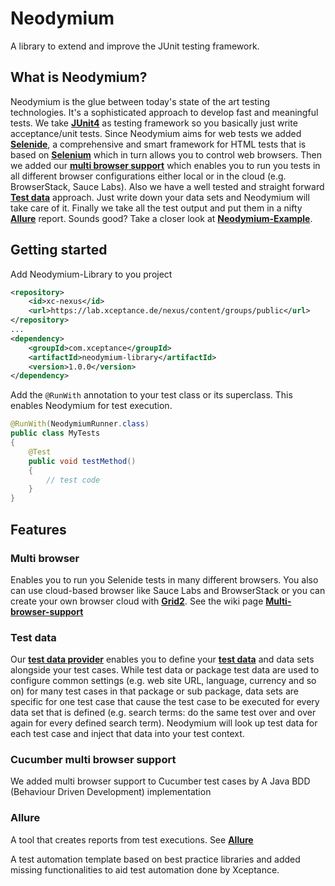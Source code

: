 # Neodymium
A library to extend and improve the JUnit testing framework.

## What is Neodymium?
Neodymium is the glue between today's state of the art testing technologies.
It's a sophisticated approach to develop fast and meaningful tests. We take [**JUnit4**](https://github.com/junit-team/junit4) as testing framework so you basically
just write acceptance/unit tests. Since Neodymium aims for web tests we added [**Selenide**](https://github.com/codeborne/selenide), a comprehensive and smart framework for
HTML tests that is based on [**Selenium**](https://github.com/SeleniumHQ/selenium) which in turn allows you to control web
browsers. Then we added our [**multi browser support**](https://github.com/Xceptance/multi-browser-suite) which enables you to
run you tests in all different browser configurations either local or in the cloud (e.g. BrowserStack, Sauce Labs). Also we have a well tested and straight forward [**Test data**](https://github.com/Xceptance/neodymium-library/wiki/Test-data-provider) approach. Just write down your data sets and Neodymium will take care of it. Finally we take all the test output and put them in a nifty [**Allure**](https://github.com/allure-framework/allure2) report.
Sounds good? Take a closer look at [**Neodymium-Example**](https://github.com/Xceptance/neodymium-example).


## Getting started
Add Neodymium-Library to you project
```xml
<repository>
    <id>xc-nexus</id>
    <url>https://lab.xceptance.de/nexus/content/groups/public</url>
</repository>
...
<dependency>
    <groupId>com.xceptance</groupId>
    <artifactId>neodymium-library</artifactId>
    <version>1.0.0</version>
</dependency>
```
Add the `@RunWith` annotation to your test class or its superclass. This enables Neodymium for test execution.
```java
@RunWith(NeodymiumRunner.class)
public class MyTests
{
    @Test 
    public void testMethod()
    {
        // test code
    }
}
```

## Features
### Multi browser
Enables you to run you Selenide tests in many different browsers.
You also can use cloud-based browser like Sauce Labs and BrowserStack or you can create your own browser cloud with [**Grid2**](https://github.com/SeleniumHQ/selenium/wiki/Grid2). See the wiki page [**Multi-browser-support**](https://github.com/Xceptance/neodymium-library/wiki/Multi-browser-support)

### Test data
Our [**test data provider**](https://github.com/Xceptance/neodymium-library/wiki/Test-data-provider) enables you to define your [**test data**](https://github.com/Xceptance/neodymium-library/wiki/Test-data-provider#package-test-data) and data sets alongside your test cases. While test data or package test data are used to configure common settings (e.g. web site URL, language, currency and so on) for many test cases in that package or sub package, data sets are specific for one test case that cause the test case to be executed for every data set that is defined (e.g. search terms: do the same test over and over again for every defined search term). Neodymium will look up test data for each test case and inject that data into your test context.

### Cucumber multi browser support
We added multi browser support to Cucumber test cases by 
A Java BDD (Behaviour Driven Development) implementation 


### Allure
A tool that creates reports from test executions. See [**Allure**](https://github.com/allure-framework/allure2) 

A test automation template based on best practice libraries and added missing functionalities to aid test automation done by Xceptance.